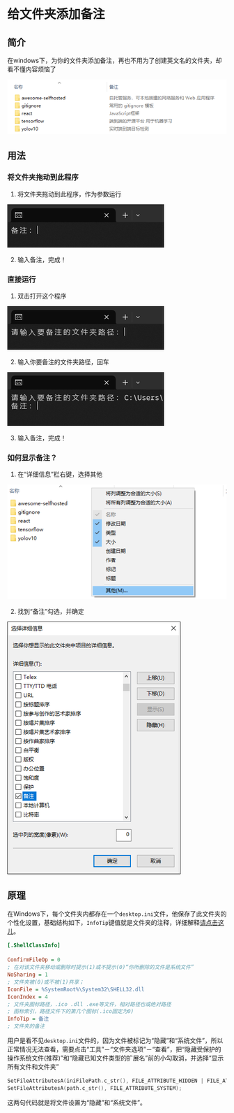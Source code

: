 # 给文件夹添加备注

## 简介
在windows下，为你的文件夹添加备注，再也不用为了创建英文名的文件夹，却看不懂内容烦恼了

<img src="./README/s-1.png"/>

## 用法


### 将文件夹拖动到此程序
1. 将文件夹拖动到此程序，作为参数运行

<img src="./README/2.png"/>

2. 输入备注，完成！

### 直接运行

1. 双击打开这个程序

<img src="./README/1-1.png"/>

2. 输入你要备注的文件夹路径，回车

<img src="./README/1-2.png"/>

3. 输入备注，完成！

### 如何显示备注？

1. 在“详细信息”栏右键，选择其他

<img src="./README/a-1.png"/>

2. 找到“备注”勾选，并确定

<img src="./README/a-2.png"/>

## 原理

在Windows下，每个文件夹内都存在一个`desktop.ini`文件，他保存了此文件夹的个性化设置，基础结构如下，`InfoTip`键值就是文件夹的注释，详细解释<a href="https://blog.csdn.net/jiangqin115/article/details/50442138">请点击这儿</a>。

```ini
[.ShellClassInfo]

ConfirmFileOp = 0
; 在对该文件夹移动或删除时提示(1)或不提示(0)“你所删除的文件是系统文件”
NoSharing = 1
; 文件夹被(0)或不被(1)共享；
IconFile = %SystemRoot%\System32\SHELL32.dll
IconIndex = 4
; 文件夹图标路径，.ico .dll .exe等文件，相对路径也或绝对路径
; 图标索引，路径文件下的第几个图标(.ico固定为0)
InfoTip = 备注
; 文件夹的备注
```

用户是看不见`desktop.ini`文件的，因为文件被标记为“隐藏”和“系统文件”，所以正常情况无法查看，需要点击“工具”－“文件夹选项”－“查看”，把“隐藏受保护的操作系统文件(推荐)”和“隐藏已知文件类型的扩展名”前的小勾取消，并选择“显示所有文件和文件夹”

```cpp
SetFileAttributesA(iniFilePath.c_str(), FILE_ATTRIBUTE_HIDDEN | FILE_ATTRIBUTE_SYSTEM);
SetFileAttributesA(path.c_str(), FILE_ATTRIBUTE_SYSTEM);
```

这两句代码就是将文件设置为“隐藏”和“系统文件”。
